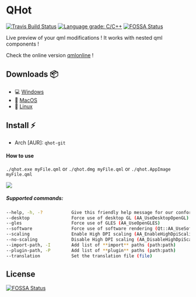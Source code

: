 # QHot

[![Travis Build Status](https://travis-ci.org/patrickelectric/qhot.svg?branch=master)](https://travis-ci.org/patrickelectric/qhot)
[![Language grade: C/C++](https://img.shields.io/lgtm/grade/cpp/g/patrickelectric/qhot.svg?logo=lgtm&logoWidth=18)](https://lgtm.com/projects/g/patrickelectric/qhot/context:cpp)
[![FOSSA Status](https://app.fossa.io/api/projects/git%2Bgithub.com%2Fpatrickelectric%2Fqhot.svg?type=shield)](https://app.fossa.io/projects/git%2Bgithub.com%2Fpatrickelectric%2Fqhot?ref=badge_shield)

Live preview of your qml modifications !
It works with nested qml components !

Check the online version [qmlonline](https://patrickelectric.work/qmlonline/) !

## Downloads :package:

- :computer: [Windows](https://github.com/patrickelectric/qhot/releases/download/continuous/qhot_release.zip)
- :apple: [MacOS](https://github.com/patrickelectric/qhot/releases/download/continuous/qhot.dmg)
- :penguin: [Linux](https://github.com/patrickelectric/qhot/releases/download/continuous/qhot.AppImage)

## Install :zap:
- Arch [AUR]: `qhot-git`

#### How to use
`./qhot.exe myFile.qml` or `./qhot.dmg myFile.qml` or `./qhot.AppImage myFile.qml`

![](/doc/example.gif)

##### Supported commands:
```sh
--help, -h, -?           Give this friendly help message for our confort
--desktop                Force use of desktop GL (AA_UseDesktopOpenGL)
--gles                   Force use of GLES (AA_UseOpenGLES)
--software               Force use of software rendering (Qt::AA_UseSoftwareOpenGL)
--scaling                Enable High DPI scaling (AA_EnableHighDpiScaling)
--no-scaling             Disable High DPI scaling (AA_DisableHighDpiScaling)
--import-path, -I        Add list of **import** paths (path:path)
--plugin-path, -P        Add list of **plugin** paths (path:path)
--translation            Set the translation file (file)
```


## License
[![FOSSA Status](https://app.fossa.io/api/projects/git%2Bgithub.com%2Fpatrickelectric%2Fqhot.svg?type=large)](https://app.fossa.io/projects/git%2Bgithub.com%2Fpatrickelectric%2Fqhot?ref=badge_large)
